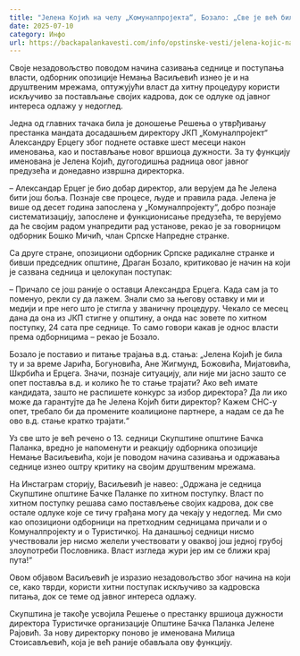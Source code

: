 ```yaml
---
title: "Јелена Којић на челу „Комуналпројекта“, Бозало: „Све је већ било договорено“"
date: 2025-07-10
category: Инфо
url: https://backapalankavesti.com/info/opstinske-vesti/jelena-kojic-na-mestu-direktora-komunalprojekta-bozalo/
---
```


Своје незадовољство поводом начина сазивања седнице и поступања власти, одборник опозиције Немања Васиљевић изнео је и на друштвеним мрежама, оптужујући власт да хитну процедуру користи искључиво за постављање својих кадрова, док се одлуке од јавног интереса одлажу у недоглед.

Једна од главних тачака била је доношење Решења о утврђивању престанка мандата досадашњем директору ЈКП „Комуналпројект“ Александру Ерцегу због поднете оставке шест месеци након именовања, као и постављање новог вршиоца дужности. За ту функцију именована је Јелена Којић, дугогодишња радница овог јавног предузећа и донедавно извршна директорка.

– Александар Ерцег је био добар директор, али верујем да ће Јелена бити још боља. Познаје све процесе, људе и правила рада. Јелена је више од десет година запослена у „Комуналпројекту“, добро познаје систематизацију, запослене и функционисање предузећа, те верујемо да ће својим радом унапредити рад установе, рекао је за говорницом одборник Бошко Мичић, члан Српске Напредне странке.

Са друге стране, опозициони одборник Српске радикалне странке и бивши председник општине, Драган Бозало, критиковао је начин на који је сазвана седница и целокупан поступак:

– Причало се још раније о оставци Александра Ерцега. Када сам ја то поменуо, рекли су да лажем. Знали смо за његову оставку и ми и медији и пре него што је стигла у званичну процедуру. Чекало се месец дана да она из ЈКП стигне у општину, а онда нас зовете по хитном поступку, 24 сата пре седнице. То само говори какав је однос власти према одборницима – рекао је Бозало.

Бозало је поставио и питање трајања в.д. стања: „Јелена Којић је била ту и за време Јарића, Богуновића, Ане Жигмунд, Божовића, Мијатовића, Шкрбића и Ерцега. Значи, познаје ситуацију, али није ми јасно зашто се опет поставља в.д. и колико ће то стање трајати? Ако већ имате кандидата, зашто не распишете конкурс за избор директора? Да ли ико може да гарантујте да ће Јелена Којић бити директор? Кажем СНС-у опет, требало би да промените коалиционе партнере, а надам се да ће ово в.д. стање кратко трајати.“

Уз све што је већ речено о 13. седници Скупштине општине Бачка Паланка, вредно је напоменути и реакцију одборника опозиције Немање Васиљевића, који је поводом начина сазивања и одржавања седнице изнео оштру критику на својим друштвеним мрежама.

На Инстаграм сторију, Васиљевић је навео: „Одржана је седница Скупштине општине Бачке Паланке по хитном поступку. Власт по хитном поступку решава само постављење својих кадрова, док све остале одлуке које се тичу грађана могу да чекају у недоглед. Ми смо као опозициони одборници на претходним седницама причали и о Комуналпројекту и о Туристичкој. На данашњој седници нисмо учествовали јер нисмо желели учествовати у оваквој још једној грубој злоупотреби Пословника. Власт изгледа жури јер им се ближи крај пута!“

Овом објавом Васиљевић је изразио незадовољство због начина на који се, како тврди, користи хитни поступак искључиво за кадровска питања, док се теме од јавног интереса одлажу.

Скупштина је такође усвојила Решење о престанку вршиоца дужности директора Туристичке организације Општине Бачка Паланка Јелене Рајовић. За нову директорку поново је именована Милица Стоисављевић, која је већ раније обављала ову функцију.
